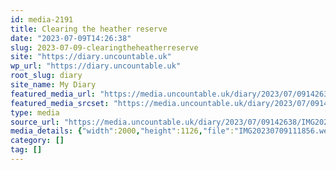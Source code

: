 ```yaml
---
id: media-2191
title: Clearing the heather reserve
date: "2023-07-09T14:26:38"
slug: 2023-07-09-clearingtheheatherreserve
site: "https://diary.uncountable.uk"
wp_url: "https://diary.uncountable.uk"
root_slug: diary
site_name: My Diary
featured_media_url: "https://media.uncountable.uk/diary/2023/07/09142638/IMG20230709111856.webp"
featured_media_srcset: "https://media.uncountable.uk/diary/2023/07/09142638/IMG20230709111856-300x169.webp 300w, https://media.uncountable.uk/diary/2023/07/09142638/IMG20230709111856-1024x577.webp 1024w, https://media.uncountable.uk/diary/2023/07/09142638/IMG20230709111856-150x150.webp 150w, https://media.uncountable.uk/diary/2023/07/09142638/IMG20230709111856-640x360.webp 640w, https://media.uncountable.uk/diary/2023/07/09142638/IMG20230709111856.webp 2000w"
type: media
source_url: "https://media.uncountable.uk/diary/2023/07/09142638/IMG20230709111856.webp"
media_details: {"width":2000,"height":1126,"file":"IMG20230709111856.webp","filesize":194730,"sizes":{"medium":{"file":"IMG20230709111856-300x169.webp","width":300,"height":169,"filesize":11746,"mime_type":"image/webp","source_url":"https://media.uncountable.uk/diary/2023/07/09142638/IMG20230709111856-300x169.webp"},"large":{"file":"IMG20230709111856-1024x577.webp","width":1024,"height":577,"filesize":123582,"mime_type":"image/webp","source_url":"https://media.uncountable.uk/diary/2023/07/09142638/IMG20230709111856-1024x577.webp"},"thumbnail":{"file":"IMG20230709111856-150x150.webp","width":150,"height":150,"filesize":5250,"mime_type":"image/webp","source_url":"https://media.uncountable.uk/diary/2023/07/09142638/IMG20230709111856-150x150.webp"},"mobwidth":{"file":"IMG20230709111856-640x360.webp","width":640,"height":360,"filesize":50152,"mime_type":"image/webp","source_url":"https://media.uncountable.uk/diary/2023/07/09142638/IMG20230709111856-640x360.webp"},"full":{"file":"IMG20230709111856.webp","width":2000,"height":1126,"mime_type":"image/webp","source_url":"https://media.uncountable.uk/diary/2023/07/09142638/IMG20230709111856.webp"}},"image_meta":{"aperture":"0","credit":"","camera":"","caption":"","created_timestamp":"0","copyright":"","focal_length":"0","iso":"0","shutter_speed":"0","title":"","orientation":"0","keywords":[]}}
category: []
tag: []
---
```


